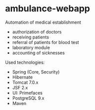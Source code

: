 ambulance-webapp
================

Automation of medical establishment
+ authorization of doctors
+ receiving patients
+ referral of patients for blood test
+ laboratory module
+ accounting of sicknesses

Used technologies:
+ Spring (Core, Security)
+ Hibernate
+ Tomcat 7.0.x
+ JSF 2.x
+ UI: Primefaces
+ PostgreSQL 9.x
+ Maven
